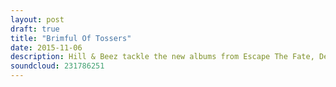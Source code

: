 ```yaml
---
layout: post
draft: true
title: "Brimful Of Tossers"
date: 2015-11-06
description: Hill & Beez tackle the new albums from Escape The Fate, Devil You Know, Boysetsfire and Seaway and our Album Club focuses on Lostprophets 'The Fake Sound Of Progress'. Yeah, it was VERY difficult.
soundcloud: 231786251
---
```

